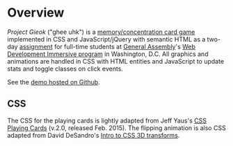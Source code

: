 # Overview

_Project Gieok_ ("ghee uhk") is a [memory/concentration card game](https://en.wikipedia.org/wiki/Concentration_(game)) implemented in CSS and JavaScript/jQuery with semantic HTML as a two-day [assignment](https://github.com/ga-dc/project1) for full-time students at [General Assembly](https://generalassemb.ly/washington-dc)'s [Web Development Immersive program](https://generalassemb.ly/education/web-development-immersive) in Washington, D.C. All graphics and animations are handled in CSS with HTML entities and JavaScript to update stats and toggle classes on click events.

See the [demo hosted on Github](http://mooniker.github.io/gieok/).

## CSS

The CSS for the playing cards is lightly adapted from Jeff Yaus's [CSS Playing Cards](https://github.com/jyaus/css-playing-cards/) (v.2.0, released Feb. 2015). The flipping animation is also CSS adapted from David DeSandro's [Intro to CSS 3D transforms](https://desandro.github.io/3dtransforms/docs/card-flip.html).
